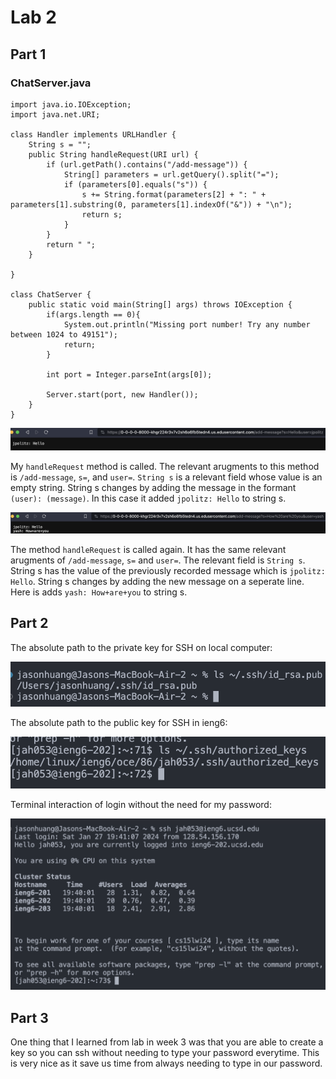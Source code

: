 # Lab 2

## Part 1

### ChatServer.java
```
import java.io.IOException;
import java.net.URI;

class Handler implements URLHandler {
    String s = "";
    public String handleRequest(URI url) {
        if (url.getPath().contains("/add-message")) {
            String[] parameters = url.getQuery().split("=");
            if (parameters[0].equals("s")) {
                s += String.format(parameters[2] + ": " + parameters[1].substring(0, parameters[1].indexOf("&")) + "\n");
                return s;
            }
        }
        return " ";
    }

}

class ChatServer {
    public static void main(String[] args) throws IOException {
        if(args.length == 0){
            System.out.println("Missing port number! Try any number between 1024 to 49151");
            return;
        }

        int port = Integer.parseInt(args[0]);

        Server.start(port, new Handler());
    }
}
```


![add message1](lab2_files/add_message1.png)

My `handleRequest` method is called. The relevant arugments to this method is `/add-message`, `s=`, and `user=`. `String s` is a relevant field whose value is an empty string. String s changes by adding the message in the formant `(user): (message)`. In this case it added `jpolitz: Hello` to string s.

![add message2](lab2_files/add_message2.png)

The method `handleRequest` is called again. It has the same relevant arugments of `/add-message`, `s=` and `user=`. The relevant field is `String s`. String s has the value of the previously recorded message which is `jpolitz: Hello`. String s changes by adding the new message on a seperate line. Here is adds `yash: How+are+you` to string s.

## Part 2

The absolute path to the private key for SSH on local computer:

![private key](lab2_files/path_to_private_key.png)

The absolute path to the public key for SSH in ieng6:

![public key](lab2_files/path_to_public_key.png)

Terminal interaction of login without the need for my password:

![login](lab2_files/ssh_to_ieng6_no_pass.png)

## Part 3 

One thing that I learned from lab in week 3 was that you are able to create a key so you can ssh without needing to type your password everytime. This is very nice as it save us time from always needing to type in our password.
